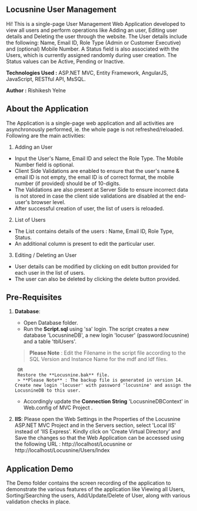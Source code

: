 ## Locusnine User Management

Hi! This is a single-page User Management Web Application developed to view all users and perform operations like Adding an user, Editing user details and Deleting the user through the website. The User details include the following: Name, Email ID, Role Type (Admin or Customer Executive) and (optional) Mobile Number. A Status field is also associated with the Users, which is currently assigned randomly during user creation. The Status values can be Active, Pending or Inactive.

**Technologies Used :** ASP.NET MVC, Entity Framework, AngularJS, JavaScript, RESTful API, MsSQL.

**Author :** Rishikesh Yelne

## About the Application
The Application is a single-page web application and all activities are asynchronously performed, ie. the whole page is not refreshed/reloaded. Following are the main activities:
1. Adding an User
- Input the User's Name, Email ID and select the Role Type. The Mobile Number field is optional.
- Client Side Validations are enabled to ensure that the user's name & email ID is not empty, the email ID is of correct format, the mobile number (if provided) should be of 10-digits.
- The Validations are also present at Server Side to ensure incorrect data is not stored in case the client side validations are disabled at the end-user's browser level.
- After successful creation of user, the list of users is reloaded.
2. List of Users
- The List contains details of the users : Name, Email ID, Role Type, Status.
- An additional column is present to edit the particular user.
3. Editing / Deleting an User
- User details can be modified by  clicking on edit button provided for each user in the list of users.
- The user can also be deleted by clicking the delete button provided.


## Pre-Requisites
1. **Database**:
	- Open Database folder.
	- Run the **Script.sql** using 'sa' login.
	The script creates a new database 'LocusnineDB', a new login 'locuser' (password:locusnine) and a table 'tblUsers'.
	> **Please Note** : Edit the Filename in the script file according to the SQL Version and Instance Name for the mdf and ldf files.
	
		OR
		Restore the **Locusnine.bak** file.
		> **Please Note** : The backup file is generated in version 14. Create new login 'locuser' with password 'locusnine' and assign the LocusnineDB to this user.
		
	- Accordingly update the **Connection String** 'LocusnineDBContext' in Web.config of MVC Project .
2. **IIS**:
	Please open the Web Settings in the Properties of the Locusnine ASP.NET MVC Project and in the Servers section, select 'Local IIS' instead of 'IIS Express'.
	Kindly click on 'Create Virtual Directory' and Save the changes so that the Web Application can be accessed using the following URL : http://localhost/Locusnine or http://localhost/Locusnine/Users/Index

## Application Demo
The Demo folder contains the screen recording of the application to demonstrate the various features of the application like Viewing all Users, Sorting/Searching the users, Add/Update/Delete of User, along with various validation checks in place. 
